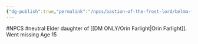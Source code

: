 ```yaml
---
{"dg-publish":true,"permalink":"/npcs/bastion-of-the-frost-lord/belma-farlight/"}
---
```


#NPCS #neutral
Elder daughter of [[DM ONLY/Orin Farlight\|Orin Farlight]]. Went missing
Age 15